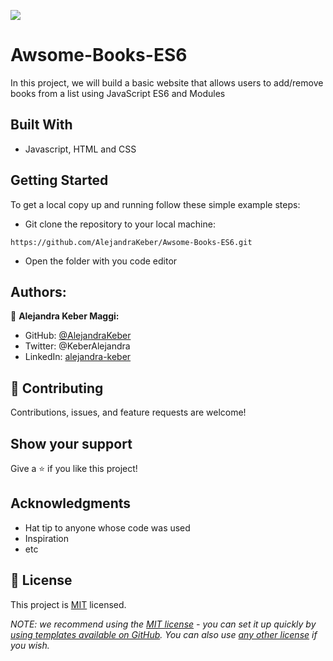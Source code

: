![](https://img.shields.io/badge/Microverse-blueviolet)

# Awsome-Books-ES6

In this project, we will build a basic website that allows users to add/remove books from a list using JavaScript ES6 and Modules 

## Built With

- Javascript, HTML and CSS

## Getting Started

To get a local copy up and running follow these simple example steps:
- Git clone the repository to your local machine:
```
https://github.com/AlejandraKeber/Awsome-Books-ES6.git
```
- Open the folder with you code editor


## Authors:

👤 **Alejandra Keber Maggi:** 

- GitHub: [@AlejandraKeber](https://github.com/AlejandraKeber)
- Twitter: @KeberAlejandra
- LinkedIn: [alejandra-keber](www.linkedin.com/in/alejandra-keber)

## 🤝 Contributing

Contributions, issues, and feature requests are welcome!

## Show your support

Give a ⭐️ if you like this project!

## Acknowledgments

- Hat tip to anyone whose code was used
- Inspiration
- etc

## 📝 License

This project is [MIT](./LICENSE) licensed.

_NOTE: we recommend using the [MIT license](https://choosealicense.com/licenses/mit/) - you can set it up quickly by [using templates available on GitHub](https://docs.github.com/en/communities/setting-up-your-project-for-healthy-contributions/adding-a-license-to-a-repository). You can also use [any other license](https://choosealicense.com/licenses/) if you wish._

